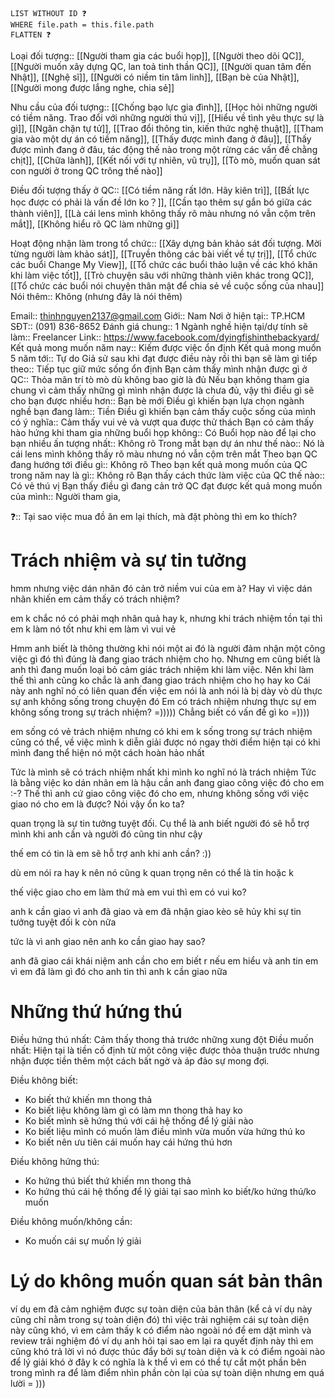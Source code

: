 ```dataview
LIST WITHOUT ID ❓
WHERE file.path = this.file.path
FLATTEN ❓
```

Loại đối tượng:: [[Người tham gia các buổi họp]], [[Người theo dõi QC]], [[Người muốn xây dựng QC, lan toả tinh thần QC]], [[Người quan tâm đến Nhật]], [[Nghệ sĩ]], [[Người có niềm tin tâm linh]], [[Bạn bè của Nhật]], [[Người mong được lắng nghe, chia sẻ]]

Nhu cầu của đối tượng:: [[Chống bạo lực gia đình]], [[Học hỏi những người có tiềm năng. Trao đổi với những người thú vị]], [[Hiểu về tình yêu thực sự là gì]], [[Ngăn chặn tự tử]], [[Trao đổi thông tin, kiến thức nghệ thuật]], [[Tham gia vào một dự án có tiềm năng]], [[Thấy được mình đang ở đâu]], [[Thấy được mình đang ở đâu, tác động thế nào trong một rừng các vấn đề chằng chịt]], [[Chữa lành]], [[Kết nối với tự nhiên, vũ trụ]], [[Tò mò, muốn quan sát con người ở trong QC trông thế nào]]

Điều đối tượng thấy ở QC:: [[Có tiềm năng rất lớn. Hãy kiên trì]], [[Bất lực học được có phải là vấn đề lớn ko？]], [[Cần tạo thêm sự gắn bó giữa các thành viên]], [[Là cái lens mình không thấy rõ màu nhưng nó vẫn cộm trên mắt]], [[Không hiểu rõ QC làm những gì]]

Hoạt động nhận làm trong tổ chức:: [[Xây dựng bản khảo sát đối tượng. Mời từng người làm khảo sát]], [[Truyền thông các bài viết về tự trị]], [[Tổ chức các buổi Change My View]], [[Tổ chức các buổi thảo luận về các khó khăn khi làm việc tốt]], [[Trò chuyện sâu với những thành viên khác trong QC]], [[Tổ chức các buổi nói chuyện thân mật để chia sẻ về cuộc sống của nhau]]
Nói thêm:: Không (nhưng đây là nói thêm)


Email:: thinhnguyen2137@gmail.com
Giới:: Nam
Nơi ở hiện tại:: TP.HCM
SĐT:: (091) 836-8652
Đánh giá chung:: 1
Ngành nghề hiện tại/dự tính sẽ làm:: Freelancer
Link:: https://www.facebook.com/dyingfishinthebackyard/
Kết quả mong muốn năm nay:: Kiếm được việc ổn định
Kết quả mong muốn 5 năm tới:: Tự do 
Giả sử sau khi đạt được điều này rồi thì bạn sẽ làm gì tiếp theo:: Tiếp tục giữ mức sống ổn định
Bạn cảm thấy mình nhận được gì ở QC:: Thỏa mãn trí tò mò dù không bao giờ là đủ
Nếu bạn không tham gia chung vì cảm thấy những gì mình nhận được là chưa đủ, vậy thì điều gì sẽ cho bạn được nhiều hơn:: Bạn bè mới
Điều gì khiến bạn lựa chọn ngành nghề bạn đang làm:: Tiền
Điều gì khiến bạn cảm thấy cuộc sống của mình có ý nghĩa:: Cảm thấy vui vẻ và vượt qua được thử thách
Bạn có cảm thấy hào hứng khi tham gia những buổi họp không:: Có
Buổi họp nào để lại cho bạn nhiều ấn tượng nhất:: Không rõ
Trong mắt bạn dự án như thế nào:: Nó là cái lens mình không thấy rõ màu nhưng nó vẫn cộm trên mắt
Theo bạn QC đang hướng tới điều gì:: Không rõ
Theo bạn kết quả mong muốn của QC trong năm nay là gì:: Không rõ
Bạn thấy cách thức làm việc của QC thế nào:: Có vẻ thú vị
Bạn thấy điều gì đang cản trở QC đạt được kết quả mong muốn của mình:: Người tham gia, 


❓:: Tại sao việc mua đồ ăn em lại thích, mà đặt phòng thì em ko thích?

# Trách nhiệm và sự tin tưởng
hmm nhưng việc dán nhãn đó cản trở niềm vui của em à?
Hay vì việc dán nhãn khiến em cảm thấy có trách nhiệm?

em k chắc nó có phải mqh nhân quả hay k, nhưng khi trách nhiệm tồn tại thì em k làm nó tốt như khi em làm vì vui vẻ

Hmm anh biết là thông thường khi nói một ai đó là người đảm nhận một công việc gì đó thì đúng là đang giao trách nhiệm cho họ. Nhưng em cũng biết là anh thì đang muốn loại bỏ cảm giác trách nhiệm khi làm việc. Nên khi làm thế thì anh cũng ko chắc là anh đang giao trách nhiệm cho họ hay ko
Cái này anh nghĩ nó có liên quan đến việc em nói là anh nói là bị dày vò dù thực sự anh không sống trong chuyện đó
Em có trách nhiệm nhưng thực sự em không sống trong sự trách nhiệm? =)))))
Chẳng biết có vấn đề gì ko =))))

em sống có vẻ trách nhiệm nhưng có khi em k sống trong sự trách nhiệm
cũng có thể, về việc mình k diễn giải được nó ngay thời điểm hiện tại có khi mình đang thể hiện nó một cách hoàn hảo nhất

Tức là mình sẽ có trách nhiệm nhất khi mình ko nghĩ nó là trách nhiệm
Tức là bằng việc ko dán nhãn em là hậu cần anh đang giao công việc đó cho em :-?
Thế thì anh cứ giao công việc đó cho em, nhưng không sống với việc giao nó cho em là được?
Nói vậy ổn ko ta?

quan trọng là sự tin tưởng tuyệt đối. Cụ thể là anh biết người đó sẽ hỗ trợ mình khi anh cần và người đó cũng tin như cậy

thế em có tin là em sẽ hỗ trợ anh khi anh cần? :))

dù em nói ra hay k nên nó cũng k quan trọng nên có thể là tin
hoặc k

thế việc giao cho em làm thứ mà em vui thì em có vui ko?

anh k cần giao vì anh đã giao và em đã nhận
giao kèo sẽ hủy khi sự tin tưởng tuyệt đối k còn nữa

tức là vì anh giao nên anh ko cần giao hay sao?

anh đã giao cái khái niệm anh cần cho em biết r
nếu em hiểu và anh tin em vì em đã làm gì đó cho anh tin thì anh k cần giao nữa

# Những thứ hứng thú
Điều hứng thú nhất: Cảm thấy thong thả trước những xung đột
Điều muốn nhất: Hiện tại là tiền cố định từ một công việc được thỏa thuận trước nhưng nhận được tiền thêm một cách bất ngờ và áp đảo sự mong đợi. 

Điều không biết: 
- Ko biết thứ khiến mn thong thả
- Ko biết liệu không làm gì có làm mn thong thả hay ko
- Ko biết mình sẽ hứng thú với cái hệ thống để lý giải nào
- Ko biết liệu mình có muốn làm điều mình vừa muốn vừa hứng thú ko
- Ko biết nên ưu tiên cái muốn hay cái hứng thú hơn

Điều không hứng thú:
- Ko hứng thú biết thứ khiến mn thong thả
- Ko hứng thú cái hệ thống để lý giải tại sao mình ko biết/ko hứng thú/ko muốn

Điều không muốn/không cần:
- Ko muốn cái sự muốn lý giải




# Lý do không muốn quan sát bản thân
ví dụ em đã cảm nghiệm được sự toàn diện của bản thân (kể cả ví dụ này cũng chỉ nằm trong sự toàn diện đó) thì việc trải nghiệm cái sự toàn diện này cũng khó, vì em cảm thấy k có điểm nào ngoài nó để em dặt mình và review trải nghiệm đó
ví dụ anh hỏi tại sao em lại ra quyết định này
thì em cũng khó trả lời vì nó được thúc đẩy bởi sự toàn diện và k có điểm ngoài nào để lý giải
khó ở đây k có nghĩa là k thể
vì em có thể tự cắt một phần bên trong mình ra để làm điểm nhìn phần còn lại của sự toàn diện
nhưng em quá lười = )))
